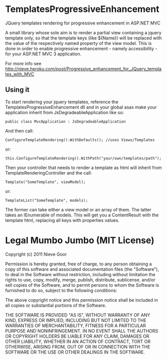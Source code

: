 # TemplatesProgressiveEnhancement

JQuery templates rendering for progressive enhancement in ASP.NET MVC

A small library whose sole aim is to render a partial view containing a jquery template 
only, so that the template keys (like ${Name}) will be replaced with the value of the respectively
named property of the view model. This is done in order to enable progressive enhancement - 
namely accessibility - for your ASP.NET MVC 3 application.

For more info see http://nieve.heroku.com/post/Progressive_enhancement_for_JQuery_templates_with_MVC

## Using it
To start rendering your jquery templates, reference the TemplatesProgressiveEnhancement dll 
and in your global asax make your application inherit from JsDegradeableApplication like so:

````
public class MvcApplication : JsDegradeableApplication
````

And then call:

````
ConfigureTemplateRendering().WithDefaults(); //uses Views/Templates
````

or:

````
this.ConfigureTemplateRendering().WithPath("your/own/templates/path");
````

Then your controller that needs to render a template as html will inherit 
from TemplateRenderingController and the call:

````
Template("SomeTemplate", viewModel);
````

or:

````
TemplateList("SomeTemplate", models);
````

The former can take either a view model or an array of them. The latter takes an IEnumerable of models.
This will get you a ContentResult with the template html, replacing all keys with properties values.


# Legal Mumbo Jumbo (MIT License)

Copyright (c) 2011 Nieve Goor

Permission is hereby granted, free of charge, to any person obtaining a copy
of this software and associated documentation files (the "Software"), to deal
in the Software without restriction, including without limitation the rights
to use, copy, modify, merge, publish, distribute, sublicense, and/or sell
copies of the Software, and to permit persons to whom the Software is
furnished to do so, subject to the following conditions:

The above copyright notice and this permission notice shall be included in
all copies or substantial portions of the Software.

THE SOFTWARE IS PROVIDED "AS IS", WITHOUT WARRANTY OF ANY KIND, EXPRESS OR
IMPLIED, INCLUDING BUT NOT LIMITED TO THE WARRANTIES OF MERCHANTABILITY,
FITNESS FOR A PARTICULAR PURPOSE AND NONINFRINGEMENT. IN NO EVENT SHALL THE
AUTHORS OR COPYRIGHT HOLDERS BE LIABLE FOR ANY CLAIM, DAMAGES OR OTHER
LIABILITY, WHETHER IN AN ACTION OF CONTRACT, TORT OR OTHERWISE, ARISING FROM,
OUT OF OR IN CONNECTION WITH THE SOFTWARE OR THE USE OR OTHER DEALINGS IN
THE SOFTWARE.